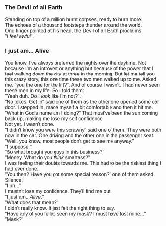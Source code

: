 <span style="font-family:Arial; font-size:16;">


### The Devil of all Earth
Standing on top of a million burnt corpses, ready to burn more.  
The echoes of a thousand footsteps thunder around the world.  
One finger pointed at his head, the Devil of all Earth proclaims  
"*I feel awful*". 

### I just am... Alive
You know, I've always preferred the nights over the daytime. Not because I'm an introvert or anything but because of the power that I feel walking down the city at three in the morning. But let me tell you this crazy story, this one time these two men walked up to me. Asked me, "you the one for the lift?". And of course I wasn't. I had never seen these men in my life. So I told them:  
"Yeah duh. Do I *look* like I'm not?".   
"No jokes. Get in" said one of them as the other one opened some car door. I stepped in, made myself a bit comfortable and then it hit me. "What in God's name am I doing?"  That must've been the sun coming back up, making me lose my self confidence  
Not yet. I wasn't done.  
"I didn't know you were this scrawny" said one of them. They were both now in the car. One driving and the other one in the passenger seat.  
"Well, you know, most people don't get to see me anyway."  
"I suppose."  
"So what brought you guys in this business?"  
"Money. What do you *think* smartass?"  
I was feeling their doubts towards me. This had to be the riskiest thing I had ever done.  
"You then? Have you got some special reason?" one of them asked.  
Silence.  
"I uh..."  
I mustn't lose my confidence. They'll find me out.  
"I just am.. *Alive*."  
"What does that mean?"  
I didn't really know. It just felt the right thing to say.  
"Have any of you fellas seen my mask? I must have lost mine..."  
"Mask?"  




